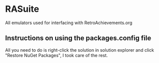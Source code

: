 RASuite
=======

All emulators used for interfacing with RetroAchievements.org


Instructions on using the packages.config file
----------------------------------------------
All you need to do is right-click the solution in solution explorer and click "Restore NuGet Packages", I took care of the rest.
